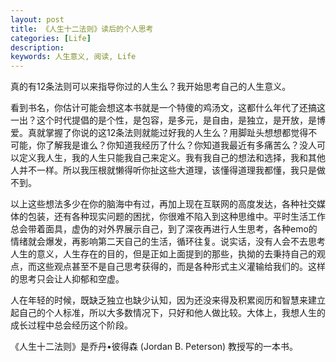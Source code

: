```yaml
---
layout: post
title: 《人生十二法则》读后的个人思考
categories: [Life]
description: 
keywords: 人生意义, 阅读, Life
---
```


真的有12条法则可以来指导你过的人生么？我开始思考自己的人生意义。

看到书名，你估计可能会想这本书就是一个特傻的鸡汤文，这都什么年代了还搞这一出？这个时代提倡的是个性，是包容，是多元，是自由，是独立，是开放，是博爱。真就掌握了你说的这12条法则就能过好我的人生么？用脚趾头想想都觉得不可能，你了解我是谁么？你知道我经历了什么？你知道我最近有多痛苦么？没人可以定义我人生，我的人生只能我自己来定义。我有我自己的想法和选择，我和其他人并不一样。所以我压根就懒得听你扯这些大道理，该懂得道理我都懂，我只是做不到。

以上这些想法多少在你的脑海中有过，再加上现在互联网的高度发达，各种社交媒体的包装，还有各种现实问题的困扰，你很难不陷入到这种思维中。平时生活工作总会带着面具，虚伪的对外界展示自己，到了深夜再进行人生思考，各种emo的情绪就会爆发，再影响第二天自己的生活，循环往复。说实话，没有人会不去思考人生的意义，人生存在的目的，但是正如上面提到的那些，执拗的去秉持自己的观点，而这些观点甚至不是自己思考获得的，而是各种形式主义灌输给我们的。这样的思考只会让人抑郁和空虚。

人在年轻的时候，既缺乏独立也缺少认知，因为还没来得及积累阅历和智慧来建立起自己的个人标准，所以大多数情况下，只好和他人做比较。大体上，我想人生的成长过程中总会经历这个阶段。


《人生十二法则》是乔丹•彼得森 (Jordan B. Peterson) 教授写的一本书。


